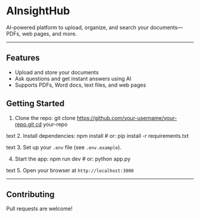 
# AInsightHub

AI-powered platform to upload, organize, and search your documents—PDFs, web pages, and more.

---

## Features

- Upload and store your documents
- Ask questions and get instant answers using AI
- Supports PDFs, Word docs, text files, and web pages

## Getting Started

1. Clone the repo:
git clone https://github.com/your-username/your-repo.git cd your-repo

text
2. Install dependencies:
npm install # or: pip install -r requirements.txt

text
3. Set up your `.env` file (see `.env.example`).

4. Start the app:
npm run dev # or: python app.py

text
5. Open your browser at `http://localhost:3000`

---

## Contributing

Pull requests are welcome!

